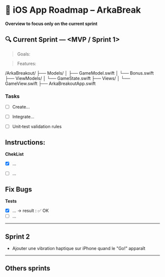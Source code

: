 # 📅 iOS App Roadmap – ArkaBreak

**Overview to focus only on the current sprint**


## 🔍 Current Sprint — <MVP / Sprint 1>
> Goals:

> Features:


/ArkaBreakout/
├── Models/
│   ├── GameModel.swift
│   └── Bonus.swift
├── ViewModels/
│   └── GameState.swift
├── Views/
│   └── GameView.swift
├── ArkaBreakoutApp.swift




### Tasks
- [ ] Create...
- [ ] Integrate...
- [ ] Unit‑test validation rules



**Instructions:**
- 

**ChekList**
- [x] ...
- [ ] ...


**Fix Bugs**
- 

**Tests**
- [x] ... → result : ✅ OK
- [ ] ...

---

## Sprint 2
- Ajouter une vibration haptique sur iPhone quand le "Go!" apparaît

---

## Others sprints

